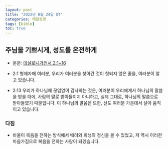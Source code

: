 ```yaml
---
layout: post
title: "2022년 8월 24일 QT"
categories: 매일성경
tags: [bible]
toc: true
---
```


## 주님을 기쁘시게, 성도를 온전하게
- 본문: [데살로니가전서 2:1~16](https://www.bskorea.or.kr/bible/korbibReadpage.php?version=SAENEW&book=1th&chap=2&sec=1&cVersion=&fontSize=15px&fontWeight=normal)

- 2:1 형제자매 여러분, 우리가 여러분을 찾아간 것이 헛되지 않은 줄을, 여러분이 알고 있습니다.
- 2:13 우리가 하나님께 끊임없이 감사하는 것은, 여러분이 우리에게서 하나님의 말씀을 받을 때에, 사람의 말로 받아들이지 아니하고, 실제 그대로, 하나님의 말씀으로 받아들였기 때문입니다. 이 하나님의 말씀은 또한, 신도 여러분 가운데서 살아 움직이고 있습니다.

### 다짐
- 바울이 복음을 전하는 방식에서 배려와 희생의 정신을 볼 수 있었고, 저 역시 이러한 마음가짐으로 복음을 전하는 사람이 되겠습니다.

